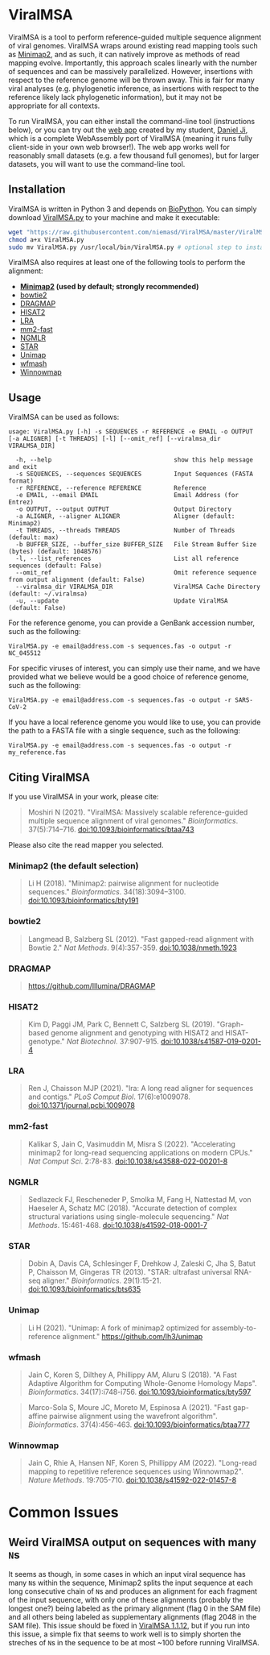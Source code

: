 # ViralMSA
ViralMSA is a tool to perform reference-guided multiple sequence alignment of viral genomes. ViralMSA wraps around existing read mapping tools such as [Minimap2](https://doi.org/10.1093/bioinformatics/bty191), and as such, it can natively improve as methods of read mapping evolve. Importantly, this approach scales linearly with the number of sequences and can be massively parallelized. However, insertions with respect to the reference genome will be thrown away. This is fair for many viral analyses (e.g. phylogenetic inference, as insertions with respect to the reference likely lack phylogenetic information), but it may not be appropriate for all contexts.

To run ViralMSA, you can either install the command-line tool (instructions below), or you can try out the [web app](https://niema.net/ViralMSA) created by my student, [Daniel Ji](https://www.linkedin.com/in/danielji26), which is a complete WebAssembly port of ViralMSA (meaning it runs fully client-side in your own web browser!). The web app works well for reasonably small datasets (e.g. a few thousand full genomes), but for larger datasets, you will want to use the command-line tool.

## Installation
ViralMSA is written in Python 3 and depends on [BioPython](https://biopython.org/). You can simply download [ViralMSA.py](ViralMSA.py) to your machine and make it executable:

```bash
wget "https://raw.githubusercontent.com/niemasd/ViralMSA/master/ViralMSA.py"
chmod a+x ViralMSA.py
sudo mv ViralMSA.py /usr/local/bin/ViralMSA.py # optional step to install globally
```

ViralMSA also requires at least one of the following tools to perform the alignment:

* **[Minimap2](https://github.com/lh3/minimap2) (used by default; strongly recommended)**
* [bowtie2](http://bowtie-bio.sourceforge.net/bowtie2/index.shtml)
* [DRAGMAP](https://github.com/Illumina/DRAGMAP)
* [HISAT2](http://daehwankimlab.github.io/hisat2)
* [LRA](https://github.com/ChaissonLab/LRA)
* [mm2-fast](https://github.com/bwa-mem2/mm2-fast)
* [NGMLR](https://github.com/philres/ngmlr)
* [STAR](https://github.com/alexdobin/STAR)
* [Unimap](https://github.com/lh3/unimap)
* [wfmash](https://github.com/ekg/wfmash)
* [Winnowmap](https://github.com/marbl/Winnowmap)

## Usage
ViralMSA can be used as follows:

```
usage: ViralMSA.py [-h] -s SEQUENCES -r REFERENCE -e EMAIL -o OUTPUT [-a ALIGNER] [-t THREADS] [-l] [--omit_ref] [--viralmsa_dir VIRALMSA_DIR]

  -h, --help                                  show this help message and exit
  -s SEQUENCES, --sequences SEQUENCES         Input Sequences (FASTA format)
  -r REFERENCE, --reference REFERENCE         Reference
  -e EMAIL, --email EMAIL                     Email Address (for Entrez)
  -o OUTPUT, --output OUTPUT                  Output Directory
  -a ALIGNER, --aligner ALIGNER               Aligner (default: Minimap2)
  -t THREADS, --threads THREADS               Number of Threads (default: max)
  -b BUFFER_SIZE, --buffer_size BUFFER_SIZE   File Stream Buffer Size (bytes) (default: 1048576)
  -l, --list_references                       List all reference sequences (default: False)
  --omit_ref                                  Omit reference sequence from output alignment (default: False)
  --viralmsa_dir VIRALMSA_DIR                 ViralMSA Cache Directory (default: ~/.viralmsa)
  -u, --update                                Update ViralMSA (default: False)
```

For the reference genome, you can provide a GenBank accession number, such as the following:

```
ViralMSA.py -e email@address.com -s sequences.fas -o output -r NC_045512
```

For specific viruses of interest, you can simply use their name, and we have provided what we believe would be a good choice of reference genome, such as the following:

```
ViralMSA.py -e email@address.com -s sequences.fas -o output -r SARS-CoV-2
```

If you have a local reference genome you would like to use, you can provide the path to a FASTA file with a single sequence, such as the following:

```
ViralMSA.py -e email@address.com -s sequences.fas -o output -r my_reference.fas
```

## Citing ViralMSA
If you use ViralMSA in your work, please cite:

> Moshiri N (2021). "ViralMSA: Massively scalable reference-guided multiple sequence alignment of viral genomes." *Bioinformatics*. 37(5):714–716. [doi:10.1093/bioinformatics/btaa743](https://doi.org/10.1093/bioinformatics/btaa743)

Please also cite the read mapper you selected.

### **Minimap2 (the default selection)**

> Li H (2018). "Minimap2: pairwise alignment for nucleotide sequences." *Bioinformatics*. 34(18):3094–3100. [doi:10.1093/bioinformatics/bty191](https://doi.org/10.1093/bioinformatics/bty191)

### bowtie2

> Langmead B, Salzberg SL (2012). "Fast gapped-read alignment with Bowtie 2." *Nat Methods*. 9(4):357-359. [doi:10.1038/nmeth.1923](https://doi.org/10.1038/nmeth.1923)

### DRAGMAP

> https://github.com/Illumina/DRAGMAP

### HISAT2

> Kim D, Paggi JM, Park C, Bennett C, Salzberg SL (2019). "Graph-based genome alignment and genotyping with HISAT2 and HISAT-genotype." *Nat Biotechnol*. 37:907-915. [doi:10.1038/s41587-019-0201-4](https://doi.org/10.1038/s41587-019-0201-4)

### LRA

> Ren J, Chaisson MJP (2021). "lra: A long read aligner for sequences and contigs." *PLoS Comput Biol*. 17(6):e1009078. [doi:10.1371/journal.pcbi.1009078](https://doi.org/10.1371/journal.pcbi.1009078)

### mm2-fast

> Kalikar S, Jain C, Vasimuddin M, Misra S (2022). "Accelerating minimap2 for long-read sequencing applications on modern CPUs." *Nat Comput Sci*. 2:78-83. [doi:10.1038/s43588-022-00201-8](https://doi.org/10.1038/s43588-022-00201-8)

### NGMLR

> Sedlazeck FJ, Rescheneder P, Smolka M, Fang H, Nattestad M, von Haeseler A, Schatz MC (2018). "Accurate detection of complex structural variations using single-molecule sequencing." *Nat Methods*. 15:461-468. [doi:10.1038/s41592-018-0001-7](https://doi.org/10.1038/s41592-018-0001-7)

### STAR

> Dobin A, Davis CA, Schlesinger F, Drehkow J, Zaleski C, Jha S, Batut P, Chaisson M, Gingeras TR (2013). "STAR: ultrafast universal RNA-seq aligner." *Bioinformatics*. 29(1):15-21. [doi:10.1093/bioinformatics/bts635](https://doi.org/10.1093/bioinformatics/bts635)

### Unimap

> Li H (2021). "Unimap: A fork of minimap2 optimized for assembly-to-reference alignment." https://github.com/lh3/unimap

### wfmash

> Jain C, Koren S, Dilthey A, Phillippy AM, Aluru S (2018). "A Fast Adaptive Algorithm for Computing Whole-Genome Homology Maps". *Bioinformatics*. 34(17):i748-i756. [doi:10.1093/bioinformatics/bty597](https://doi.org/10.1093/bioinformatics/bty597)

> Marco-Sola S, Moure JC, Moreto M, Espinosa A (2021). "Fast gap-affine pairwise alignment using the wavefront algorithm". *Bioinformatics*. 37(4):456-463. [doi:10.1093/bioinformatics/btaa777](https://doi.org/10.1093/bioinformatics/btaa777)

### Winnowmap

> Jain C, Rhie A, Hansen NF, Koren S, Phillippy AM (2022). "Long-read mapping to repetitive reference sequences using Winnowmap2". *Nature Methods*. 19:705-710. [doi:10.1038/s41592-022-01457-8](https://doi.org/10.1038/s41592-022-01457-8)

# Common Issues
## Weird ViralMSA output on sequences with many `N`s
It seems as though, in some cases in which an input viral sequence has many `N`s within the sequence, Minimap2 splits the input sequence at each long consecutive chain of `N`s and produces an alignment for each fragment of the input sequence, with only one of these alignments (probably the longest one?) being labeled as the primary alignment (flag 0 in the SAM file) and all others being labeled as supplementary alignments (flag 2048 in the SAM file). This issue should be fixed in [ViralMSA 1.1.12](https://github.com/niemasd/ViralMSA/releases/tag/1.1.12), but if you run into this issue, a simple fix that seems to work well is to simply shorten the streches of `N`s in the sequence to be at most ~100 before running ViralMSA.

